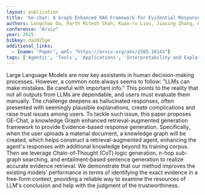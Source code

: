 ```yaml
---
layout: publication
title: 'Ge-chat: A Graph Enhanced RAG Framework For Evidential Response Generation Of Llms'
authors: Longchao Da, Parth Mitesh Shah, Kuan-ru Liou, Jiaxing Zhang, Hua Wei
conference: "Arxiv"
year: 2025
bibkey: da2025ge
additional_links:
  - {name: "Paper", url: "https://arxiv.org/abs/2505.10143"}
tags: ['Agentic', 'Tools', 'Applications', 'Interpretability and Explainability', 'RAG', 'Training Techniques']
---
```

Large Language Models are now key assistants in human decision-making processes. However, a common note always seems to follow: "LLMs can make mistakes. Be careful with important info." This points to the reality that not all outputs from LLMs are dependable, and users must evaluate them manually. The challenge deepens as hallucinated responses, often presented with seemingly plausible explanations, create complications and raise trust issues among users. To tackle such issue, this paper proposes GE-Chat, a knowledge Graph enhanced retrieval-augmented generation framework to provide Evidence-based response generation. Specifically, when the user uploads a material document, a knowledge graph will be created, which helps construct a retrieval-augmented agent, enhancing the agent's responses with additional knowledge beyond its training corpus. Then we leverage Chain-of-Thought (CoT) logic generation, n-hop sub-graph searching, and entailment-based sentence generation to realize accurate evidence retrieval. We demonstrate that our method improves the existing models' performance in terms of identifying the exact evidence in a free-form context, providing a reliable way to examine the resources of LLM's conclusion and help with the judgment of the trustworthiness.
